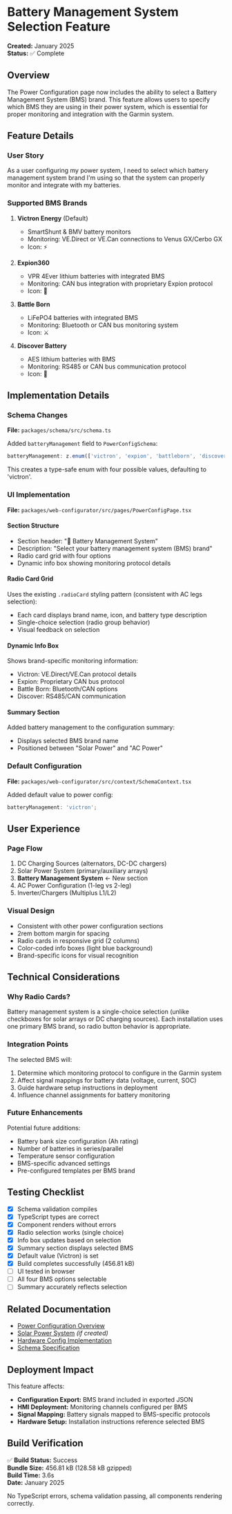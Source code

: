 # Battery Management System Selection Feature

**Created:** January 2025  
**Status:** ✅ Complete

## Overview

The Power Configuration page now includes the ability to select a Battery Management System (BMS) brand. This feature allows users to specify which BMS they are using in their power system, which is essential for proper monitoring and integration with the Garmin system.

## Feature Details

### User Story

As a user configuring my power system, I need to select which battery management system brand I'm using so that the system can properly monitor and integrate with my batteries.

### Supported BMS Brands

1. **Victron Energy** (Default)
   - SmartShunt & BMV battery monitors
   - Monitoring: VE.Direct or VE.Can connections to Venus GX/Cerbo GX
   - Icon: ⚡

2. **Expion360**
   - VPR 4Ever lithium batteries with integrated BMS
   - Monitoring: CAN bus integration with proprietary Expion protocol
   - Icon: 🔷

3. **Battle Born**
   - LiFePO4 batteries with integrated BMS
   - Monitoring: Bluetooth or CAN bus monitoring system
   - Icon: ⚔️

4. **Discover Battery**
   - AES lithium batteries with BMS
   - Monitoring: RS485 or CAN bus communication protocol
   - Icon: 🔋

## Implementation Details

### Schema Changes

**File:** `packages/schema/src/schema.ts`

Added `batteryManagement` field to `PowerConfigSchema`:

```typescript
batteryManagement: z.enum(['victron', 'expion', 'battleborn', 'discover']).default('victron');
```

This creates a type-safe enum with four possible values, defaulting to 'victron'.

### UI Implementation

**File:** `packages/web-configurator/src/pages/PowerConfigPage.tsx`

#### Section Structure

- Section header: "🔋 Battery Management System"
- Description: "Select your battery management system (BMS) brand"
- Radio card grid with four options
- Dynamic info box showing monitoring protocol details

#### Radio Card Grid

Uses the existing `.radioCard` styling pattern (consistent with AC legs selection):

- Each card displays brand name, icon, and battery type description
- Single-choice selection (radio group behavior)
- Visual feedback on selection

#### Dynamic Info Box

Shows brand-specific monitoring information:

- Victron: VE.Direct/VE.Can protocol details
- Expion: Proprietary CAN bus protocol
- Battle Born: Bluetooth/CAN options
- Discover: RS485/CAN communication

#### Summary Section

Added battery management to the configuration summary:

- Displays selected BMS brand name
- Positioned between "Solar Power" and "AC Power"

### Default Configuration

**File:** `packages/web-configurator/src/context/SchemaContext.tsx`

Added default value to power config:

```typescript
batteryManagement: 'victron';
```

## User Experience

### Page Flow

1. DC Charging Sources (alternators, DC-DC chargers)
2. Solar Power System (primary/auxiliary arrays)
3. **Battery Management System** ← New section
4. AC Power Configuration (1-leg vs 2-leg)
5. Inverter/Chargers (Multiplus L1/L2)

### Visual Design

- Consistent with other power configuration sections
- 2rem bottom margin for spacing
- Radio cards in responsive grid (2 columns)
- Color-coded info boxes (light blue background)
- Brand-specific icons for visual recognition

## Technical Considerations

### Why Radio Cards?

Battery management system is a single-choice selection (unlike checkboxes for solar arrays or DC charging sources). Each installation uses one primary BMS brand, so radio button behavior is appropriate.

### Integration Points

The selected BMS will:

1. Determine which monitoring protocol to configure in the Garmin system
2. Affect signal mappings for battery data (voltage, current, SOC)
3. Guide hardware setup instructions in deployment
4. Influence channel assignments for battery monitoring

### Future Enhancements

Potential future additions:

- Battery bank size configuration (Ah rating)
- Number of batteries in series/parallel
- Temperature sensor configuration
- BMS-specific advanced settings
- Pre-configured templates per BMS brand

## Testing Checklist

- [x] Schema validation compiles
- [x] TypeScript types are correct
- [x] Component renders without errors
- [x] Radio selection works (single choice)
- [x] Info box updates based on selection
- [x] Summary section displays selected BMS
- [x] Default value (Victron) is set
- [x] Build completes successfully (456.81 kB)
- [ ] UI tested in browser
- [ ] All four BMS options selectable
- [ ] Summary accurately reflects selection

## Related Documentation

- [Power Configuration Overview](./POWER_SUBSYSTEM_COMPLETE.md)
- [Solar Power System](./SOLAR_POWER_FEATURE.md) _(if created)_
- [Hardware Config Implementation](./HARDWARE_CONFIG_IMPLEMENTATION.md)
- [Schema Specification](./SCHEMA_SPEC.md)

## Deployment Impact

This feature affects:

- **Configuration Export:** BMS brand included in exported JSON
- **HMI Deployment:** Monitoring channels configured per BMS
- **Signal Mapping:** Battery signals mapped to BMS-specific protocols
- **Hardware Setup:** Installation instructions reference selected BMS

## Build Verification

✅ **Build Status:** Success  
**Bundle Size:** 456.81 kB (128.58 kB gzipped)  
**Build Time:** 3.6s  
**Date:** January 2025

No TypeScript errors, schema validation passing, all components rendering correctly.
